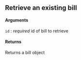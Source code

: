 ## Retrieve an existing bill

#### Arguments

`id`
:	_required_ id of bill to retrieve

#### Returns

Returns a bill object